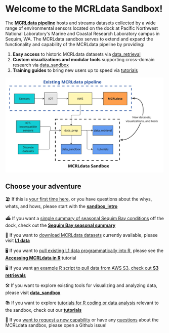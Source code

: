 
# Welcome to the MCRLdata Sandbox!

The **[MCRLdata pipeline](https://mcrldata.pnnl.gov/)** hosts and streams datasets collected by a wide range of environmental sensors located on the dock at Pacific Northwest National Laboratory's Marine and Coastal Research Laboratory campus in Sequim, WA. The MCRLdata sandbox serves to extend and expand the functionality and capability of the MCRLdata pipeline by providing:

  1) **Easy access** to historic MCRLdata datasets via [data_retrieval](https://github.com/MCRLdata-Sandbox/data_retrieval)
  2) **Custom visualizations and modular tools** supporting cross-domain research via [data_sandbox](https://github.com/MCRLdata-Sandbox/data_sandbox)
  4) **Training guides** to bring new users up to speed via [tutorials](https://github.com/MCRLdata-Sandbox/tutorials)

<img src="https://github.com/MCRLdata-Sandbox/.github/blob/main/sandbox_domain.jpg" alt="" width="500" height="300">

## Choose your adventure

🏖️ If this is <ins>your first time here</ins>, or you have questions about the whys, whats, and hows, please start with the **[sandbox_intro](https://github.com/MCRLdata-Sandbox/.github/blob/main/sandbox_intro.md)**

⛴️ If you want a <ins>simple summary of seasonal Sequim Bay conditions</ins> off the dock, check out the **[Sequim Bay seasonal summary](https://github.com/MCRLdata-Sandbox/data_sandbox/blob/main/scripts/3_sequim_bay_seasonality.md)**

💾 If you want to <ins>download MCRLdata datasets</ins> currently available, please visit **[L1 data](https://github.com/MCRLdata-Sandbox/data_prep/tree/main/data/outputs/L1)**

🖥️ If you want to <ins>pull existing L1 data programmatically into R</ins>, please see the **[Accessing MCRLdata in R](https://github.com/MCRLdata-Sandbox/tutorials/blob/main/scripts/1_L1_data_basics.R)** tutorial

🖥️ If you want <ins>an example R script to pull data from AWS S3<ins>, check out **[S3 retrievals](https://github.com/MCRLdata-Sandbox/data_retrieval/blob/main/scripts/250716_S3_retrieval_script.R)**

🛠️ If you want to explore existing tools for visualizing and analyzing data, please visit **[data_sandbox](https://github.com/MCRLdata-Sandbox/data_sandbox)**

📚 If you want to explore  <ins>tutorials for R coding or data analysis</ins> relevant to the sandbox, check out our **[tutorials](https://github.com/MCRLdata-Sandbox/tutorials/tree/main/scripts)**

🤨 If you <ins>want to request a new capability</ins> or have any <ins>questions</ins> about the MCRLdata sandbox, please open a Github issue! 
